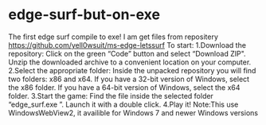 # edge-surf-but-on-exe
The first edge surf compile to exe!
I am get files from repositery https://github.com/yell0wsuit/ms-edge-letssurf
To start:
1.Download the repository:
Click on the green “Code” button and select “Download ZIP".
Unzip the downloaded archive to a convenient location on your computer.
2.Select the appropriate folder:
Inside the unpacked repository you will find two folders: x86 and x64.
If you have a 32-bit version of Windows, select the x86 folder.
If you have a 64-bit version of Windows, select the x64 folder.
3.Start the game:
Find the file inside the selected folder “edge_surf.exe ”.
Launch it with a double click.
4.Play it!
Note:This use WindowsWebView2, it availible for Windows 7 and newer Windows versions
 
